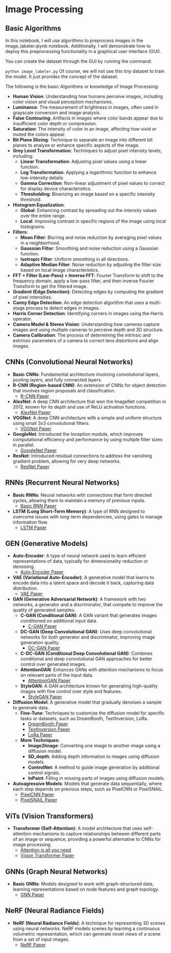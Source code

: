 # Image Processing

## Basic Algorithms 

In this notebook, I will use algorithms to preprocess images in the image_labeler.ipynb notebook. Additionally, I will demonstrate how to deploy this preprocessing functionality in a graphical user interface (GUI).

You can create the dataset through the GUI by running the command:

`python image_labeler.py` Of course, we will not use this tiny dataset to train the model. It just provides the concept of the dataset.

The following is the basic Algorithms or knowledge of Image Processing:

- **Human Vision**: Understanding how humans perceive images, including color vision and visual perception mechanisms.
- **Luminance**: The measurement of brightness in images, often used in grayscale conversion and image analysis.
- **False Contouring**: Artifacts in images where color bands appear due to insufficient color depth or compression.
- **Saturation**: The intensity of color in an image, affecting how vivid or muted the colors appear.
- **Bit Plane Slicing**: Technique to separate an image into different bit planes to analyze or enhance specific aspects of the image.
- **Grey Level Transformation**: Techniques to adjust pixel intensity levels, including:
  - **Linear Transformation**: Adjusting pixel values using a linear function.
  - **Log Transformation**: Applying a logarithmic function to enhance low-intensity details.
  - **Gamma Correction**: Non-linear adjustment of pixel values to correct for display device characteristics.
  - **Thresholding**: Binarizing an image based on a specific intensity threshold.
- **Histogram Equalization**:
  - **Global**: Enhancing contrast by spreading out the intensity values over the entire range.
  - **Local**: Improving contrast in specific regions of the image using local histograms.
- **Filters**:
  - **Mean Filter**: Blurring and noise reduction by averaging pixel values in a neighborhood.
  - **Gaussian Filter**: Smoothing and noise reduction using a Gaussian function.
  - **Isotropic Filter**: Uniform smoothing in all directions.
  - **Adaptive Median Filter**: Noise reduction by adjusting the filter size based on local image characteristics.
- **FFT + Filter (Low-Pass) + Inverse FFT**: Fourier Transform to shift to the frequency domain, apply a low-pass filter, and then inverse Fourier Transform to get the filtered image.
- **Gradient (Edge Detection)**: Detecting edges by computing the gradient of pixel intensities.
- **Canny Edge Detection**: An edge detection algorithm that uses a multi-stage process to detect edges in images.
- **Harris Corner Detection**: Identifying corners in images using the Harris operator.
- **Camera Model & Stereo Vision**: Understanding how cameras capture images and using multiple cameras to perceive depth and 3D structure.
- **Camera Calibration**: The process of determining the intrinsic and extrinsic parameters of a camera to correct lens distortions and align images.

## CNNs (Convolutional Neural Networks)

- **Basic CNNs**: Fundamental architecture involving convolutional layers, pooling layers, and fully connected layers.
- **R-CNN (Region-based CNN)**: An extension of CNNs for object detection that involves region proposals and classification.
  - [R-CNN Paper](https://arxiv.org/abs/1311.2524)
- **AlexNet**: A deep CNN architecture that won the ImageNet competition in 2012, known for its depth and use of ReLU activation functions.
  - [AlexNet Paper](https://www.cs.toronto.edu/~fritz/absps/imagenet.pdf)
- **VGGNet**: A deep CNN architecture with a simple and uniform structure using small 3x3 convolutional filters.
  - [VGGNet Paper](https://arxiv.org/abs/1409.1556)
- **GoogleNet**: Introduced the Inception module, which improves computational efficiency and performance by using multiple filter sizes in parallel.
  - [GoogleNet Paper](https://arxiv.org/abs/1409.4842)
- **ResNet**: Introduced residual connections to address the vanishing gradient problem, allowing for very deep networks.
  - [ResNet Paper](https://arxiv.org/abs/1512.03385)

## RNNs (Recurrent Neural Networks)

- **Basic RNNs**: Neural networks with connections that form directed cycles, allowing them to maintain a memory of previous inputs.
  - [Basic RNN Paper](https://www.bioinf.jku.at/publications/older/2604.pdf)
- **LSTM (Long Short-Term Memory)**: A type of RNN designed to overcome issues with long-term dependencies, using gates to manage information flow.
  - [LSTM Paper](https://www.bioinf.jku.at/publications/older/2604.pdf)

## GEN (Generative Models)

- **Auto-Encoder**: A type of neural network used to learn efficient representations of data, typically for dimensionality reduction or denoising.
  - [Auto-Encoder Paper](https://www.sciencedirect.com/science/article/abs/pii/S0893608011002059)
- **VAE (Variational Auto-Encoder)**: A generative model that learns to encode data into a latent space and decode it back, capturing data distribution.
  - [VAE Paper](https://arxiv.org/abs/1312.6114)
- **GAN (Generative Adversarial Network)**: A framework with two networks, a generator and a discriminator, that compete to improve the quality of generated samples.
  - **C-GAN (Conditional GAN)**: A GAN variant that generates images conditioned on additional input data.
    - [C-GAN Paper](https://arxiv.org/abs/1411.1784)
  - **DC-GAN (Deep Convolutional GAN)**: Uses deep convolutional networks for both generator and discriminator, improving image generation quality.
    - [DC-GAN Paper](https://arxiv.org/abs/1511.06434)
  - **C-DC-GAN (Conditional Deep Convolutional GAN)**: Combines conditional and deep convolutional GAN approaches for better control over generated images.
  - **AttentionGAN**: Enhances GANs with attention mechanisms to focus on relevant parts of the input data.
    - [AttentionGAN Paper](https://arxiv.org/abs/1805.08014)
  - **StyleGAN**: A GAN architecture known for generating high-quality images with fine control over style and features.
    - [StyleGAN Paper](https://arxiv.org/abs/1812.04948)
- **Diffusion Model**: A generative model that gradually denoises a sample to generate data.
  - **Fine-Tune**: Techniques to customize the diffusion model for specific tasks or datasets, such as DreamBooth, TextInversion, LoRa.
    - [DreamBooth Paper](https://arxiv.org/abs/2208.12242)
    - [TextInversion Paper](https://arxiv.org/abs/2306.08955)
    - [LoRa Paper](https://arxiv.org/abs/2003.07285)
  - **More Techniques**:
    - **Image2Image**: Converting one image to another image using a diffusion model.
    - **SD_depth**: Adding depth information to images using diffusion models.
    - **ControlNet**: A method to guide image generation by additional control signals.
    - **InPaint**: Filling in missing parts of images using diffusion models.
- **Autoagressive Models**: Models that generate data sequentially, where each step depends on previous steps, such as PixelCNN or PixelSNAIL.
  - [PixelCNN Paper](https://arxiv.org/abs/1606.05328)
  - [PixelSNAIL Paper](https://arxiv.org/abs/1707.03483)

## ViTs (Vision Transformers)

- **Transformer (Self-Attention)**: A model architecture that uses self-attention mechanisms to capture relationships between different parts of an image or sequence, providing a powerful alternative to CNNs for image processing.
  - [Attention is all you need](https://arxiv.org/abs/1706.03762) 
  - [Vision Transformer Paper](https://arxiv.org/abs/2010.11929)

## GNNs (Graph Neural Networks)

- **Basic GNNs**: Models designed to work with graph-structured data, learning representations based on node features and graph topology.
  - [GNN Paper](https://arxiv.org/abs/1609.02907)

## NeRF (Neural Radiance Fields)

- **NeRF (Neural Radiance Fields)**: A technique for representing 3D scenes using neural networks. NeRF models scenes by learning a continuous volumetric representation, which can generate novel views of a scene from a set of input images.
  - [NeRF Paper](https://arxiv.org/abs/2003.08934)